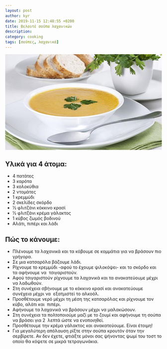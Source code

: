 ```yaml
---
layout: post
author: kyr
date: 2019-11-15 12:48:55 +0200
title: Βελουτέ σούπα λαχανικών
description:
category: cooking
tags: [σούπες, λαχανικά]
---
```


![veloute laxanikon](/public/img/posts/veloute_soupa_laxanikon.jpg)


## Υλικά για 4 άτομα:

* 4 πατάτες 
* 3 καρότα 
* 3 κολοκύθια 
* 2 ντομάτες 
* 1 κρεμμύδι 
* 2 σκελίδες σκόρδο 
* 1⁄2 φλιτζάνι κόκκινο κρασί 
* 1⁄2 φλιτζάνι κρέμα γάλακτος 
* 1 κύβος ζωμός βοδινού
* Αλάτι, πιπέρι και λάδι 


## Πώς το κάνουμε:

* Πλένουμε τα λαχανικά και τα κόβουμε σε κομμάτια για να βράσουν πιο γρήγορα. 
* Σε μια κατσαρόλα βάζουμε λάδι. 
* Ρίχνουμε το κρεμμύδι -αφού το έχουμε ψιλοκόψει- και το σκόρδο και τα αφήνουμε να  τσιγαριστούν. 
* Αφού τσιγαριστούν ρίχνουμε τα λαχανικά και τα ανακατεύουμε μέχρι να λαδωθούν. 
* Στη συνέχεια σβήνουμε με το κόκκινο κρασί και ανακατεύουμε συνέχεια μέχρι να  εξατμιστεί το αλκοόλ. 
* Προσθέτουμε νερό μέχρι τη μέση της κατσαρόλας και ρίχνουμε τον κύβο, αλάτι και  πιπέρι. 
* Αφήνουμε τα λαχανικά να βράσουν μέχρι να μαλακώσουν. 
* Στη συνέχεια τα πολτοποιούμε μαζί με το ζουμί και αφήνουμε τη σούπα να βράσει για 2  λεπτά ώστε να ενοποιηθεί. 
* Προσθέτουμε την κρέμα γάλακτος και ανακατεύουμε. Είναι έτοιμη! 
* Για μεγαλύτερη απόλαυση ρίξτε στην σούπα κρουτόν όταν την σερβίρετε. Αν δεν έχετε, φτιάξτε μόνοι σας ψήνοντας ψωμί του τοστ το οποίο θα κόψετε σε μικρά τετραγωνάκια. 
